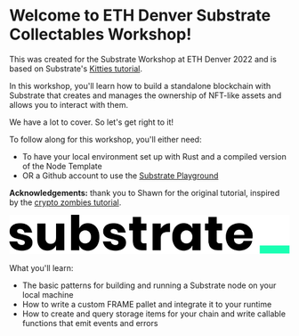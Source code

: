 
# Welcome to ETH Denver Substrate Collectables Workshop!

This was created for the Substrate Workshop at ETH Denver 2022 and is based on Substrate's [Kitties tutorial](https://docs.substrate.io/tutorials/v3/kitties/pt1/).

In this workshop, you'll learn how to build a standalone blockchain with Substrate that creates and manages the ownership of NFT-like assets and allows you to interact with them.

We have a lot to cover.
So let's get right to it!

To follow along for this workshop, you'll either need:

- To have your local environment set up with Rust and a compiled version of the Node Template
- OR a Github account to use the [Substrate Playground](https://playground.substrate.dev/?deploy=node-template)

**Acknowledgements:** thank you to Shawn for the original tutorial, inspired by the [crypto zombies tutorial](https://cryptozombies.io/en/lesson/1/chapter/1).

<!-- slide:break-40 -->

![substrate](assets/substrate.svg)

What you'll learn:

* The basic patterns for building and running a Substrate node on your local machine
* How to write a custom FRAME pallet and integrate it to your runtime
* How to create and query storage items for your chain and write callable functions that emit events and errors
